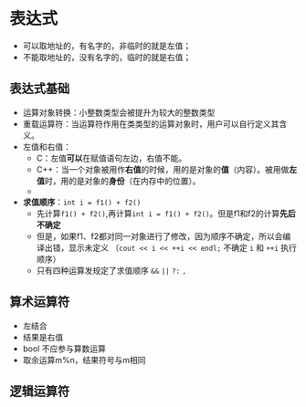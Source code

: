 # 表达式

* 可以取地址的，有名字的，非临时的就是左值；
* 不能取地址的，没有名字的，临时的就是右值；

## 表达式基础

* 运算对象转换：小整数类型会被提升为较大的整数类型
* 重载运算符：当运算符作用在类类型的运算对象时，用户可以自行定义其含义。
* 左值和右值：
  * C：左值**可以**在赋值语句左边，右值不能。
  * C++：当一个对象被用作**右值**的时候，用的是对象的**值**（内容）。被用做**左值**时，用的是对象的**身份**（在内存中的位置）。
  * 
* **求值顺序**：`int i = f1() + f2()`
  * 先计算`f1() + f2()`,再计算`int i = f1() + f2()`。但是f1和f2的计算**先后不确定**
  * 但是，如果f1、f2都对同一对象进行了修改，因为顺序不确定，所以会编译出错，显示未定义 （`cout << i << ++i << endl;` 不确定 `i` 和 `++i` 执行顺序）
  * 只有四种运算发规定了求值顺序 `&&` `||` `?:` `,`

## 算术运算符

* 左结合
* 结果是右值
* bool 不应参与算数运算
* 取余运算m%n，结果符号与m相同

## 逻辑运算符